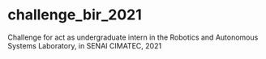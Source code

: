 # challenge_bir_2021
Challenge for act as undergraduate intern in the Robotics and Autonomous Systems Laboratory, in SENAI CIMATEC, 2021
